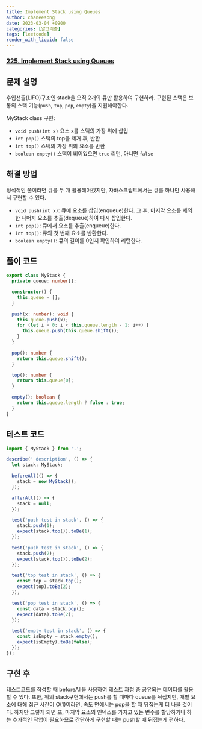 ```yaml
---
title: Implement Stack using Queues
author: chaneesong
date: 2023-03-04 +0900
categories: [알고리즘]
tags: [leetcode]
render_with_liquid: false
---
```


### [225. Implement Stack using Queues](https://leetcode.com/problems/implement-stack-using-queues/description/)

## 문제 설명

후입선출(LIFO)구조인 stack을 오직 2개의 큐만 활용하여 구현하라. 구현된 스택은 보통의 스택 기능(`push`, `top`, `pop`, `empty`)을 지원해야한다.

MyStack class 구현:

- `void push(int x)` 요소 x를 스택의 가장 위에 삽입
- `int pop()` 스택의 top을 제거 후, 반환
- `int top()` 스택의 가장 위의 요소를 반환
- `boolean empty()` 스택이 비어있으면 `true` 리턴, 아니면 `false`

## 해결 방법

정석적인 풀이라면 큐를 두 개 활용해야겠지만, 자바스크립트에서는 큐를 하나만 사용해서 구현할 수 있다.

- `void push(int x)`: 큐에 요소를 삽입(enqueue)한다. 그 후, 마지막 요소를 제외한 나머지 요소를 추출(dequeue)하여 다시 삽입한다.
- `int pop()`: 큐에서 요소를 추출(enqueue)한다.
- `int top()`: 큐의 첫 번째 요소를 반환한다.
- `boolean empty()`: 큐의 길이를 0인지 확인하여 리턴한다.

## 풀이 코드

```typescript
export class MyStack {
  private queue: number[];

  constructor() {
    this.queue = [];
  }

  push(x: number): void {
    this.queue.push(x);
    for (let i = 0; i < this.queue.length - 1; i++) {
      this.queue.push(this.queue.shift());
    }
  }

  pop(): number {
    return this.queue.shift();
  }

  top(): number {
    return this.queue[0];
  }

  empty(): boolean {
    return this.queue.length ? false : true;
  }
}
```

## 테스트 코드

```typescript
import { MyStack } from '.';

describe(' description', () => {
  let stack: MyStack;

  beforeAll(() => {
    stack = new MyStack();
  });

  afterAll(() => {
    stack = null;
  });

  test('push test in stack', () => {
    stack.push(1);
    expect(stack.top()).toBe(1);
  });

  test('push test in stack', () => {
    stack.push(2);
    expect(stack.top()).toBe(2);
  });

  test('top test in stack', () => {
    const top = stack.top();
    expect(top).toBe(2);
  });

  test('pop test in stack', () => {
    const data = stack.pop();
    expect(data).toBe(2);
  });

  test('empty test in stack', () => {
    const isEmpty = stack.empty();
    expect(isEmpty).toBe(false);
  });
});
```

## 구현 후

테스트코드를 작성할 때 beforeAll을 사용하여 테스트 과정 중 공유되는 데이터를 활용할 수 있다. 또한, 위의 stack구현에서는 push를 할 때마다 queue를 뒤집지만, 개별 요소에 대해 접근 시간이 O(1)이라면, 속도 면에서는 pop을 할 때 뒤집는게 더 나을 것이다. 하지만 그렇게 되면 또, 마지막 요소의 인덱스를 가지고 있는 변수를 할당하거나 하는 추가적인 작업이 필요하므로 간단하게 구현할 때는 push할 때 뒤집는게 편하다.
